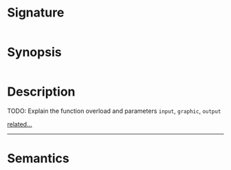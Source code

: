 # Signature
```vikid-signature
```

# Synopsis
```vikid-synopsis
```

# Description
TODO: Explain the function overload and parameters `input`, `graphic`, `output`

[related...](graphic)

----
# Semantics